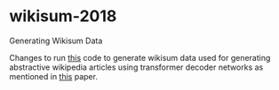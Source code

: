 # wikisum-2018
Generating Wikisum Data

Changes to run [this](https://github.com/tensorflow/tensor2tensor/tree/master/tensor2tensor/data_generators/wikisum) code to generate wikisum data used for generating abstractive wikipedia articles using transformer decoder networks as mentioned in [this](https://arxiv.org/pdf/1801.10198) paper.
